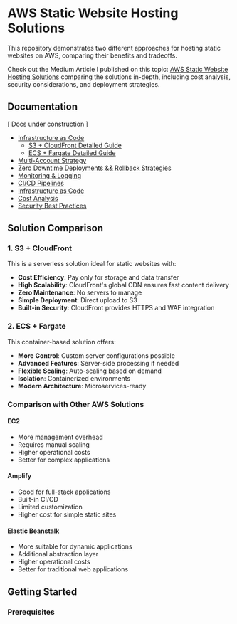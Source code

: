 # AWS Static Website Hosting Solutions

This repository demonstrates two different approaches for hosting static websites on AWS, comparing their benefits and tradeoffs.

Check out the Medium Article I published on this topic: [AWS Static Website Hosting Solutions](https://medium.com/juma-digital-solutions/aws-static-website-hosting-with-terragrunt-and-github-actions-4199e88f5063) comparing the solutions in-depth, including cost analysis, security considerations, and deployment strategies.

## Documentation

[ Docs under construction ]

- [Infrastructure as Code](docs/iac.md)
  - [S3 + CloudFront Detailed Guide](docs/s3-cloudfront.md)
  - [ECS + Fargate Detailed Guide](docs/ecs-fargate.md)
- [Multi-Account Strategy](docs/multi-account.md)
- [Zero Downtime Deployments && Rollback Strategies](docs/deployments.md)
- [Monitoring & Logging](docs/monitoring.md)
- [CI/CD Pipelines](docs/cicd.md)
- [Infrastructure as Code](docs/iac.md)
- [Cost Analysis](docs/costs.md)
- [Security Best Practices](docs/security.md)

## Solution Comparison

### 1. S3 + CloudFront
This is a serverless solution ideal for static websites with:
- **Cost Efficiency**: Pay only for storage and data transfer
- **High Scalability**: CloudFront's global CDN ensures fast content delivery
- **Zero Maintenance**: No servers to manage
- **Simple Deployment**: Direct upload to S3
- **Built-in Security**: CloudFront provides HTTPS and WAF integration

### 2. ECS + Fargate
This container-based solution offers:
- **More Control**: Custom server configurations possible
- **Advanced Features**: Server-side processing if needed
- **Flexible Scaling**: Auto-scaling based on demand
- **Isolation**: Containerized environments
- **Modern Architecture**: Microservices-ready

### Comparison with Other AWS Solutions

#### EC2
- More management overhead
- Requires manual scaling
- Higher operational costs
- Better for complex applications

#### Amplify
- Good for full-stack applications
- Built-in CI/CD
- Limited customization
- Higher cost for simple static sites

#### Elastic Beanstalk
- More suitable for dynamic applications
- Additional abstraction layer
- Higher operational costs
- Better for traditional web applications

## Getting Started

### Prerequisites
